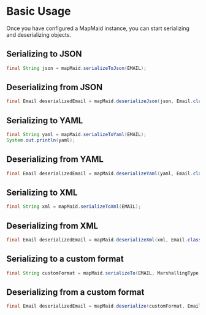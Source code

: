 # Basic Usage

Once you have configured a MapMaid instance, you can start serializing and deserializing
objects.
 
## Serializing to JSON
<!---[CodeSnippet](serializeToJson)-->
```java
final String json = mapMaid.serializeToJson(EMAIL);
```

## Deserializing from JSON
<!---[CodeSnippet](deserializeJson)-->
```java
final Email deserializedEmail = mapMaid.deserializeJson(json, Email.class);
```

## Serializing to YAML
<!---[CodeSnippet](serializeToYaml)-->
```java
final String yaml = mapMaid.serializeToYaml(EMAIL);
System.out.println(yaml);
```

## Deserializing from YAML
<!---[CodeSnippet](deserializeYaml)-->
```java
final Email deserializedEmail = mapMaid.deserializeYaml(yaml, Email.class);
```

## Serializing to XML
<!---[CodeSnippet](serializeToXml)-->
```java
final String xml = mapMaid.serializeToXml(EMAIL);
```

## Deserializing from XML
<!---[CodeSnippet](deserializeXml)-->
```java
final Email deserializedEmail = mapMaid.deserializeXml(xml, Email.class);
```

## Serializing to a custom format
<!---[CodeSnippet](serializeToCustomFormat)-->
```java
final String customFormat = mapMaid.serializeTo(EMAIL, MarshallingType.marshallingType("YOUR_CUSTOM_FORMAT"));
```

## Deserializing from a custom format
<!---[CodeSnippet](deserializeCustomFormat)-->
```java
final Email deserializedEmail = mapMaid.deserialize(customFormat, Email.class, MarshallingType.marshallingType("YOUR_CUSTOM_FORMAT"));
```
